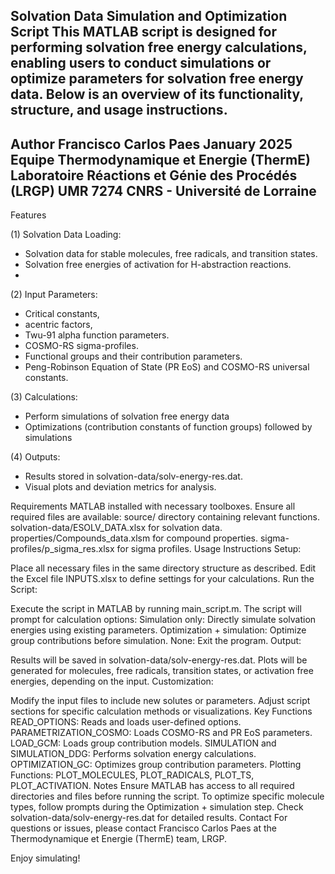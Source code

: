 Solvation Data Simulation and Optimization Script
This MATLAB script is designed for performing solvation free energy calculations, enabling users to conduct simulations or optimize parameters for solvation free energy data. 
Below is an overview of its functionality, structure, and usage instructions.
---------------------------------------
Author
Francisco Carlos Paes
January 2025
Equipe Thermodynamique et Energie (ThermE)
Laboratoire Réactions et Génie des Procédés (LRGP)
UMR 7274 CNRS - Université de Lorraine
---------------------------------------
Features

(1) Solvation Data Loading:
  - Solvation data for stable molecules, free radicals, and transition states.
  - Solvation free energies of activation for H-abstraction reactions.
  - 
(2) Input Parameters:
  - Critical constants,
  - acentric factors,
  - Twu-91 alpha function parameters.
  - COSMO-RS sigma-profiles.
  - Functional groups and their contribution parameters.
  - Peng-Robinson Equation of State (PR EoS) and COSMO-RS universal constants.

(3) Calculations:
  - Perform simulations of solvation free energy data
  - Optimizations (contribution constants of function groups) followed by simulations

(4) Outputs:
  - Results stored in solvation-data/solv-energy-res.dat.
  - Visual plots and deviation metrics for analysis.

Requirements
MATLAB installed with necessary toolboxes.
Ensure all required files are available:
source/ directory containing relevant functions.
solvation-data/ESOLV_DATA.xlsx for solvation data.
properties/Compounds_data.xlsm for compound properties.
sigma-profiles/p_sigma_res.xlsx for sigma profiles.
Usage Instructions
Setup:

Place all necessary files in the same directory structure as described.
Edit the Excel file INPUTS.xlsx to define settings for your calculations.
Run the Script:

Execute the script in MATLAB by running main_script.m.
The script will prompt for calculation options:
Simulation only: Directly simulate solvation energies using existing parameters.
Optimization + simulation: Optimize group contributions before simulation.
None: Exit the program.
Output:

Results will be saved in solvation-data/solv-energy-res.dat.
Plots will be generated for molecules, free radicals, transition states, or activation free energies, depending on the input.
Customization:

Modify the input files to include new solutes or parameters.
Adjust script sections for specific calculation methods or visualizations.
Key Functions
READ_OPTIONS: Reads and loads user-defined options.
PARAMETRIZATION_COSMO: Loads COSMO-RS and PR EoS parameters.
LOAD_GCM: Loads group contribution models.
SIMULATION and SIMULATION_DDG: Performs solvation energy calculations.
OPTIMIZATION_GC: Optimizes group contribution parameters.
Plotting Functions:
PLOT_MOLECULES, PLOT_RADICALS, PLOT_TS, PLOT_ACTIVATION.
Notes
Ensure MATLAB has access to all required directories and files before running the script.
To optimize specific molecule types, follow prompts during the Optimization + simulation step.
Check solvation-data/solv-energy-res.dat for detailed results.
Contact
For questions or issues, please contact Francisco Carlos Paes at the Thermodynamique et Energie (ThermE) team, LRGP.

Enjoy simulating!
